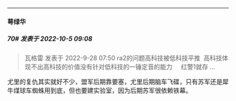 

*****

####  萼绿华  
##### 70#       发表于 2022-10-5 09:08

<blockquote>瓦格雷 发表于 2022-9-28 07:50
ra2的问题高科技被低科技平推  高科技体现不出高科技的价值没有针对低科技的一锤定音的能力     红警1就存 ...</blockquote>
尤里的复仇其实就好不少，盟军后期靠要塞，尤里后期脑车飞碟，只有苏军还是犀牛煤球车蜘蛛用到底，但也要建实验室，因为后期苏军很依赖铁幕。

